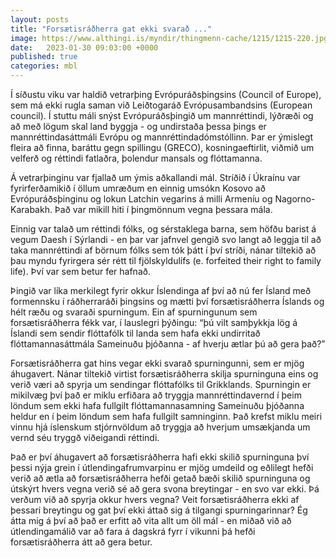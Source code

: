 ```yaml
---
layout: posts
title: "Forsætisráðherra gat ekki svarað ..."
image: https://www.althingi.is/myndir/thingmenn-cache/1215/1215-220.jpg
date:   2023-01-30 09:03:00 +0000
published: true
categories: mbl
---
```

Í síðustu viku var haldið vetrarþing Evrópuráðsþingsins (Council of Europe), sem má ekki rugla saman við Leiðtogaráð Evrópusambandsins (European council). Í stuttu máli snýst Evrópuráðsþingið um mannréttindi, lýðræði og að með lögum skal land byggja - og undirstaða þessa þings er mannréttindasáttmáli Evrópu og mannréttindadómstóllinn. Þar er ýmislegt fleira að finna, baráttu gegn spillingu (GRECO), kosningaeftirlit, viðmið um velferð og réttindi fatlaðra, þolendur mansals og flóttamanna.

Á vetrarþinginu var fjallað um ýmis aðkallandi mál. Stríðið í Úkraínu var fyrirferðamikið í öllum umræðum en einnig umsókn Kosovo að Evrópuráðsþinginu og lokun Latchin vegarins á milli Armeníu og Nagorno-Karabakh. Það var mikill hiti í þingmönnum vegna þessara mála. 

Einnig var talað um réttindi fólks, og sérstaklega barna, sem höfðu barist á vegum Daesh í Sýrlandi - en þar var jafnvel gengið svo langt að leggja til að taka mannréttindi af börnum fólks sem tók þátt í því stríði, nánar tiltekið að þau myndu fyrirgera sér rétt til fjölskyldulífs (e. forfeited their right to family life). Því var sem betur fer hafnað.

Þingið var líka merkilegt fyrir okkur Íslendinga af því að nú fer Ísland með formennsku í ráðherraráði þingsins og mætti því forsætisráðherra Íslands og hélt ræðu og svaraði spurningum. Ein af spurningunum sem forsætisráðherra fékk var, í lauslegri þýðingu: “þú vilt samþykkja lög á Íslandi sem sendir flóttafólk til landa sem hafa ekki undirritað flóttamannasáttmála Sameinuðu þjóðanna - af hverju ætlar þú að gera það?”

Forsætisráðherra gat hins vegar ekki svarað spurningunni, sem er mjög áhugavert. Nánar tiltekið virtist forsætisráðherra skilja spurninguna eins og verið væri að spyrja um sendingar flóttafólks til Grikklands. Spurningin er mikilvæg því það er miklu erfiðara að tryggja mannréttindavernd í þeim löndum sem ekki hafa fullgilt flóttamannasamning Sameinuðu þjóðanna heldur en í þeim löndum sem hafa fullgilt samninginn. Það krefst miklu meiri vinnu hjá íslenskum stjórnvöldum að tryggja að hverjum umsækjanda um vernd séu tryggð viðeigandi réttindi. 

Það er því áhugavert að forsætisráðherra hafi ekki skilið spurninguna því þessi nýja grein í útlendingafrumvarpinu er mjög umdeild og eðlilegt hefði verið að ætla að forsætisráðherra hefði getað bæði skilið spurninguna og útskýrt hvers vegna verið sé að gera svona breytingar - en svo var ekki. Þá verðum við að spyrja okkur hvers vegna? Veit forsætisráðherra ekki af þessari breytingu og gat því ekki áttað sig á tilgangi spurningarinnar? Ég átta mig á því að það er erfitt að vita allt um öll mál - en miðað við að útlendingamálið var að fara á dagskrá fyrr í vikunni þá hefði forsætisráðherra átt að gera betur.
